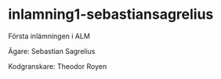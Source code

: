 # inlamning1-sebastiansagrelius

Första inlämningen i ALM

Ägare: Sebastian Sagrelius

Kodgranskare: Theodor Royen
